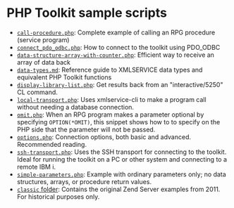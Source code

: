 # PHP Toolkit sample scripts 

- [`call-procedure.php`](https://github.com/zendtech/IbmiToolkit/blob/master/samples/call-procedure.php): 
   Complete example of calling an RPG procedure (service program)
- [`connect_pdo_odbc.php`](https://github.com/zendtech/IbmiToolkit/blob/master/samples/connect_pdo_odbc.php): 
   How to connect to the toolkit using PDO_ODBC 
- [`data-structure-array-with-counter.php`](https://github.com/zendtech/IbmiToolkit/blob/master/samples/data-structure-array-with-counter.php): 
   Efficient way to receive an array of data back
- [`data-types.md`](https://github.com/zendtech/IbmiToolkit/blob/master/samples/data-types.md): 
   Reference guide to XMLSERVICE data types and equivalent PHP Toolkit functions
- [`display-library-list.php`](https://github.com/zendtech/IbmiToolkit/blob/master/samples/display-library-list.php):
Get results back from an "interactive/5250" CL command. 
- [`local-transport.php`](https://github.com/zendtech/IbmiToolkit/blob/master/samples/local-transport.php):
Uses xmlservice-cli to make a program call without needing a database connection.
- [`omit.php`](https://github.com/zendtech/IbmiToolkit/blob/master/samples/omit.php):
When an RPG program makes a parameter optional by specifying `OPTION(*OMIT)`, this snippet shows how to to specify on the PHP side that the parameter will not be passed.
- [`options.php`](https://github.com/zendtech/IbmiToolkit/blob/master/samples/options.php):
Connection options, both basic and advanced. Recommended reading.
- [`ssh-transport.php`](https://github.com/zendtech/IbmiToolkit/blob/master/samples/ssh-transport.php):
Uses the SSH transport for connecting to the toolkit. Ideal for running the toolkit on a PC or other system and connecting to a remote IBM i. 
- [`simple-parameters.php`](https://github.com/zendtech/IbmiToolkit/blob/master/samples/simple-parameters.php):
Example with ordinary parameters only; no data structures, arrays, or procedure return values.
- [`classic` folder](https://github.com/zendtech/IbmiToolkit/tree/master/samples/classic): 
   Contains the original Zend Server examples from 2011. For historical purposes only.
